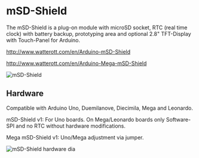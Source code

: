 # mSD-Shield
The mSD-Shield is a plug-on module with microSD socket, RTC (real time clock) with battery backup, prototyping area and optional 2.8" TFT-Display with Touch-Panel for Arduino.

http://www.watterott.com/en/Arduino-mSD-Shield

http://www.watterott.com/en/Arduino-Mega-mSD-Shield

![mSD-Shield](https://raw.github.com/watterott/mSD-Shield/master/img/msd-shield.jpg)


## Hardware
Compatible with Arduino Uno, Duemilanove, Diecimila, Mega and Leonardo.

mSD-Shield v1: For Uno boards. On Mega/Leonardo boards only Software-SPI and no RTC without hardware modifications.

Mega mSD-Shield v1: Uno/Mega adjustment via jumper.

![mSD-Shield hardware dia](https://raw.github.com/watterott/mSD-Shield/master/img/hw_dia.png)
